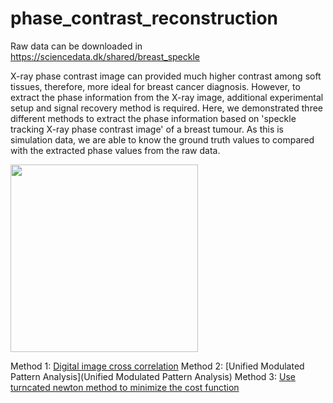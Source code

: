 # phase_contrast_reconstruction
Raw data can be downloaded in https://sciencedata.dk/shared/breast_speckle


X-ray phase contrast image can provided much higher contrast among soft tissues, therefore, more ideal for breast cancer diagnosis. However, to extract the phase information from the X-ray image, additional experimental setup and signal recovery method is required. Here, we demonstrated three different methods to extract the phase information based on 'speckle tracking X-ray phase contrast image' of a breast tumour. As this is simulation data, we are able to know the ground truth values to compared with the extracted phase values from the raw data. 

<img src=phase_contrast_reconstruction/Github_phasecontrast.jpg height = 300>

Method 1: [Digital image cross correlation](phase_contrast_reconstruction/phase_contrast_reconstruction/Cross_cor_main.py)
Method 2: [Unified Modulated Pattern Analysis](Unified Modulated Pattern Analysis)
Method 3: [Use turncated newton method to minimize the cost function](phase_contrast_reconstruction/Iterative_cal.py)
